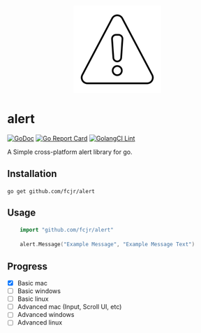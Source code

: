<p align="center">
<img src="logo.svg" alt="Alert Logo">
</p>

# alert
[![GoDoc][doc-img]][doc] [![Go Report Card][report-card-img]][report-card] [![GolangCI Lint][golangci-lint-img]][golangci-lint]


A Simple cross-platform alert library for go.

## Installation


`go get github.com/fcjr/alert`


## Usage

```go
    import "github.com/fcjr/alert"

	alert.Message("Example Message", "Example Message Text")
```

## Progress

* [X] Basic mac
* [ ] Basic windows
* [ ] Basic linux
* [ ] Advanced mac (Input, Scroll UI, etc)
* [ ] Advanced windows
* [ ] Advanced linux

[doc-img]: https://img.shields.io/static/v1?label=godoc&message=reference&color=blue
[doc]: https://pkg.go.dev/github.com/fcjr/alert?tab=doc
[report-card-img]: https://goreportcard.com/badge/github.com/fcjr/alert
[report-card]: https://goreportcard.com/report/github.com/fcjr/alert
[golangci-lint-img]: https://github.com/fcjr/alert/workflows/golangci-lint/badge.svg
[golangci-lint]: https://github.com/fcjr/alert/actions?query=workflow%3Agolangci-lint